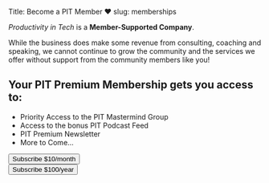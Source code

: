 Title: Become a PIT Member ❤️
slug: memberships

*Productivity in Tech* is a **Member-Supported Company**. 

While the business does make some revenue from consulting, coaching and speaking, we cannot continue to grow the community and the services we offer without support from the community members like you! 

<div class="jumbotron">
<h2>Your PIT Premium Membership gets you access to:</h2>
<div class="">
<ul class="list-group list-group-flush">
<li class="list-group-item">Priority Access to the PIT Mastermind Group</li>
<li class="list-group-item">Access to the bonus PIT Podcast Feed</li>
<li class="list-group-item">PIT Premium Newsletter</li>
<li class="list-group-item">More to Come...</li>
</ul>
<!-- <a class="btn btn-primary btn-lg text-white" href="https://productivityintech.memberful.com/checkout?plan=21849"> -->

<div class="row justify-content-around">
<!-- Button trigger modal -->
<button type="button" class="btn btn-primary" data-toggle="modal" data-target="#srf-monthly">
Subscribe $10/month
</button>

<!-- Modal -->
<div class="modal fade" id="srf-monthly" tabindex="-1" role="form"></div>
<script  type="text/javascript">
Servicebot.init({
templateId : 2,
url : "https://members.productivityintech.com",
selector : document.getElementById('srf-monthly'),
handleResponse : (response) => {
},
type: "request",
spk: "pk_live_kDLC8qiW74z3zUMfXQBjEfjD",
hideSummary: true, // Hides the summary on the side
forceCard : true, //set to true if you want credit card to be a required field for the customer
setPassword : true, //set to true if you want customer to fill out a password
})
</script>

<!-- <a class="btn btn-primary btn-lg text-white" href="https://productivityintech.memberful.com/checkout?plan=36786"> -->
<!-- Button trigger modal -->
<button type="button" class="btn btn-primary" data-toggle="modal" data-target="#srf-annual">
Subscribe $100/year
</button>

<!-- Modal -->
<div class="modal fade" id="srf-annual" tabindex="-1" role="form"></div>
<script  type="text/javascript">
Servicebot.init({
templateId : 3,
url : "https://members.productivityintech.com",
selector : document.getElementById('srf-annual'),
handleResponse : (response) => {
},
type: "request",
spk: "pk_live_kDLC8qiW74z3zUMfXQBjEfjD",
hideSummary: true, // Hides the summary on the side
forceCard : true, //set to true if you want credit card to be a required field for the customer
setPassword : true, //set to true if you want customer to fill out a password
})
</script>
</div>
</div>


<script src="https://js.stripe.com/v3/"></script>
<script src="https://servicebot.io/js/servicebot-embed.js" type="text/javascript"></script>

